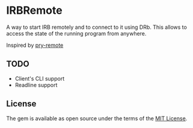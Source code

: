 # IRBRemote
A way to start IRB remotely and to connect to it using DRb.
This allows to access the state of the running program from anywhere.

Inspired by [pry-remote](https://github.com/Mon-Ouie/pry-remote)

## TODO
- Client's CLI support
- Readline support

## License
The gem is available as open source under the terms of the [MIT License](https://opensource.org/licenses/MIT).
